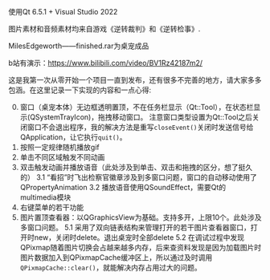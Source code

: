使用Qt 6.5.1 + Visual Studio 2022

图片素材和音频素材均来自游戏《逆转裁判》和《逆转检事》.

MilesEdgeworth——finished.rar为桌宠成品

b站有演示：https://www.bilibili.com/video/BV1Rz42187m2/

这是我第一次从零开始一个项目一直到发布，还有很多不完善的地方，请大家多多包涵。在这里记录一下实现的内容和一点心得:

0. 窗口（桌宠本体）无边框透明置顶，不在任务栏显示（Qt::Tool），在状态栏显示(QSystemTrayIcon)，拖拽移动窗口。
    注意窗口类型设置为Qt::Tool之后关闭窗口不会退出程序，我的解决方法是重写`closeEvent()`关闭时发送信号给QApplication，让它执行`quit()`。
1. 按照一定规律随机播放gif
2. 单击不同区域触发不同动画
3. 双击触发动画并播放语音（此处涉及到单击、双击和拖拽的区分，想了挺久的）
   3.1 “看招”时飞出检察官徽章涉及到多窗口问题，窗口的自动移动使用了QPropertyAnimation
   3.2 播放语音使用QSoundEffect，需要Qt的multimedia模块
4. 右键菜单的若干功能
5. 图片置顶查看器：以QGraphicsView为基础。支持多开，上限10个。此处涉及多窗口问题。
   5.1 采用了双向链表结构来管理打开的若干图片查看器窗口，打开时new，关闭时delete。退出桌宠时全部delete
   5.2 在调试过程中发现QPixmap随着图片切换会占越来越多内存，后来查资料发现是因为加载图片时图片数据加入到QPixmapCache缓冲区上，所以通过及时调用`QPixmapCache::clear()`，就能解决内存占用过大的问题。
